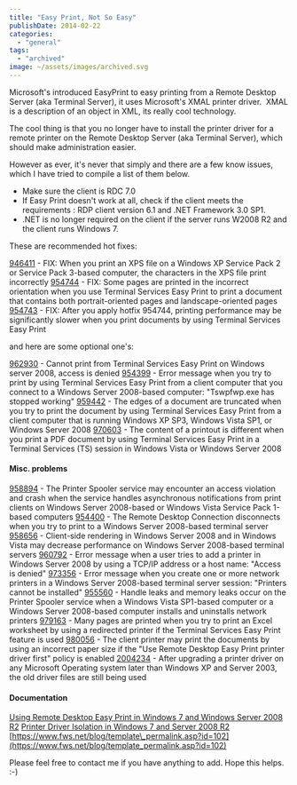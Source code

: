 ```yaml
---
title: "Easy Print, Not So Easy"
publishDate: 2014-02-22
categories: 
  - "general"
tags:
  - "archived"
image: ~/assets/images/archived.svg
---
```


Microsoft's introduced EasyPrint to easy printing from a Remote Desktop Server (aka Terminal Server), it uses Microsoft's XMAL printer driver.  XMAL is a description of an object in XML, its really cool technology.

The cool thing is that you no longer have to install the printer driver for a remote printer on the Remote Desktop Server (aka Terminal Server), which should make administration easier.

However as ever, it's never that simply and there are a few know issues, which I have tried to compile a list of them below.

- Make sure the client is RDC 7.0
- If Easy Print doesn't work at all, check if the client meets the requirements : RDP client version 6.1 and .NET Framework 3.0 SP1.
- .NET is no longer required on the client if the server runs W2008 R2 and the client runs Windows 7.

These are recommended hot fixes:

[946411](https://support.microsoft.com/?kbid=946411) - FIX: When you print an XPS file on a Windows XP Service Pack 2 or Service Pack 3-based computer, the characters in the XPS file print incorrectly [954744](https://support.microsoft.com/?kbid=954744) - FIX: Some pages are printed in the incorrect orientation when you use Terminal Services Easy Print to print a document that contains both portrait-oriented pages and landscape-oriented pages [954743](https://support.microsoft.com/?kbid=954743) - FIX: After you apply hotfix 954744, printing performance may be significantly slower when you print documents by using Terminal Services Easy Print

and here are some optional one's:

[962930](https://support.microsoft.com/?kbid=962930) - Cannot print from Terminal Services Easy Print on Windows server 2008, access is denied [954399](https://support.microsoft.com/?kbid=954399) - Error message when you try to print by using Terminal Services Easy Print from a client computer that you connect to a Windows Server 2008-based computer: "Tswpfwp.exe has stopped working" [959442](https://support.microsoft.com/?kbid=959442) - The edges of a document are truncated when you try to print the document by using Terminal Services Easy Print from a client computer that is running Windows XP SP3, Windows Vista SP1, or Windows Server 2008 [970603](https://support.microsoft.com/?kbid=970603) - The content of a printout is different when you print a PDF document by using Terminal Services Easy Print in a Terminal Services (TS) session in Windows Vista or Windows Server 2008

#### Misc. problems

[958894](https://support.microsoft.com/?kbid=958894) - The Printer Spooler service may encounter an access violation and crash when the service handles asynchronous notifications from print clients on Windows Server 2008-based or Windows Vista Service Pack 1-based computers [954400](https://support.microsoft.com/?kbid=954400) - The Remote Desktop Connection disconnects when you try to print to a Windows Server 2008-based terminal server [958656](https://support.microsoft.com/?kbid=958656) - Client-side rendering in Windows Server 2008 and in Windows Vista may decrease performance on Windows Server 2008-based terminal servers [960792](https://support.microsoft.com/?kbid=960792) - Error message when a user tries to add a printer in Windows Server 2008 by using a TCP/IP address or a host name: "Access is denied" [973356](https://support.microsoft.com/?kbid=973356) - Error message when you create one or more network printers in a Windows Server 2008-based terminal server session: "Printers cannot be installed" [955560](https://support.microsoft.com/?kbid=955560) - Handle leaks and memory leaks occur on the Printer Spooler service when a Windows Vista SP1-based computer or a Windows Server 2008-based computer installs and uninstalls network printers [979163](https://support.microsoft.com/?kbid=979163) - Many pages are printed when you try to print an Excel worksheet by using a redirected printer if the Terminal Services Easy Print feature is used [980056](https://support.microsoft.com/?kbid=980056) - The client printer may print the documents by using an incorrect paper size if the "Use Remote Desktop Easy Print printer driver first" policy is enabled [2004234](https://support.microsoft.com/?kbid=2004234) - After upgrading a printer driver on any Microsoft Operating system later than Windows XP and Server 2003, the old driver files are still being used

#### Documentation

[Using Remote Desktop Easy Print in Windows 7 and Windows Server 2008 R2](https://blogs.msdn.com/rds/archive/2009/09/28/using-remote-desktop-easy-print-in-windows-7-and-windows-server-2008-r2.aspx) [Printer Driver Isolation in Windows 7 and Server 2008 R2](https://blogs.sepago.de/helge/2009/04/08/printer-driver-isolation-in-windows-7-and-server-2008-r2/) [https://www.fws.net/blog/template\_permalink.asp?id=102](https://www.fws.net/blog/template_permalink.asp?id=102)

Please feel free to contact me if you have anything to add. Hope this helps. :-)
